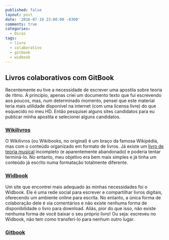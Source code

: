 ```yaml
---
published: false
layout: post
date: '2016-07-19 23:00:00 -0300'
comments: true
categories:
  - Dicas
tags:
  - livro
  - colaborativo
  - gitbook
  - widbook
---
```

## Livros colaborativos com GitBook

Recentemente eu tive a necessidade de escrever uma apostila sobre teoria de ritmo. À princípio, apenas criei um documento texto que fui escrevendo aos poucos, mas, num determinado momento, pensei que este material teria mais utilidade disponível na internet (com uma licensa livre) do que esquecido no meu HD. Então pesquisei alguns sites candidatos para eu publicar minha apostila e selecionei alguns candidatos.

### [Wikilivros](https://pt.wikibooks.org/)

O Wikilivros (ou Wikibooks, no original) é um braço da famosa Wikipédia, mas com o conteúdo organizado em formato de livros. Já existe um [livro de teoria musical](https://pt.wikibooks.org/wiki/Teoria_musical) incompleto (e aparentemente abandonado) e poderia tentar terminá-lo. No entanto, meu objetivo era bem mais simples e já tinha um conteúdo já escrito numa formatação totalmente diferente.

### [Widbook](https://www.widbook.com/)

Um site que encontrei mais adequado às minhas necessidades foi o Widbook. Ele é uma rede social para escrever e compartilhar livros digitais, oferecendo um ambiente online para escrita. No entanto, a única forma de colaboração dele é via comentários e não existe nenhuma forma de disponibilidade o livro para download. Aliás, pior do que isso, não existe nenhuma forma de você baixar o seu próprio livro! Ou seja: escreveu no Widbook, não tem como transferí-lo para nenhum outro lugar.

### [Gitbook](https://www.gitbook.com/)

